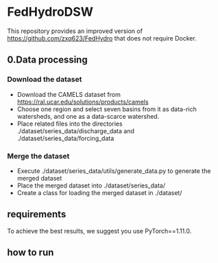 # FedHydroDSW
This repository provides an improved version of https://github.com/zxq623/FedHydro that does not require Docker.
## 0.Data processing

### Download the dataset
- Download the CAMELS dataset from https://ral.ucar.edu/solutions/products/camels
- Choose one region and select seven basins from it as data-rich watersheds, and one as a data-scarce watershed.
- Place related files into the directories ./dataset/series_data/discharge_data and ./dataset/series_data/forcing_data
### Merge the dataset
- Execute ./dataset/series_data/utils/generate_data.py to generate the merged dataset
- Place the merged dataset into ./dataset/series_data/
- Create a class for loading the merged dataset in ./dataset/

## requirements
To achieve the best results, we suggest you use PyTorch==1.11.0.
## how to run


